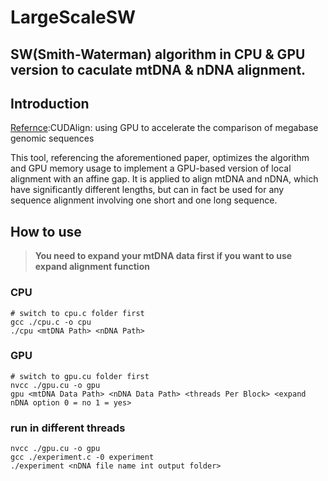 # LargeScaleSW
## SW(Smith-Waterman) algorithm in CPU & GPU version to caculate mtDNA & nDNA alignment.

## Introduction
[Refernce](https://dl.acm.org/doi/10.1145/1837853.1693473):CUDAlign: using GPU to accelerate the comparison of megabase genomic sequences

This tool, referencing the aforementioned paper, optimizes the algorithm and GPU memory usage to implement a GPU-based version of local alignment with an affine gap. It is applied to align mtDNA and nDNA, which have significantly different lengths, but can in fact be used for any sequence alignment involving one short and one long sequence.
## How to use
> **You need to expand your mtDNA data first if you want to use expand alignment function**
### CPU
```shell
# switch to cpu.c folder first
gcc ./cpu.c -o cpu
./cpu <mtDNA Path> <nDNA Path>
```

### GPU
```shell
# switch to gpu.cu folder first
nvcc ./gpu.cu -o gpu
gpu <mtDNA Data Path> <nDNA Data Path> <threads Per Block> <expand nDNA option 0 = no 1 = yes>
```

### run in different threads
```shell
nvcc ./gpu.cu -o gpu
gcc ./experiment.c -0 experiment
./experiment <nDNA file name int output folder>
```
